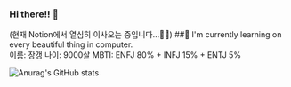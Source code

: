 ### Hi there!! 👋
(현재 Notion에서 열심히 이사오는 중입니다...🐜🐜)
##🌱 I'm currently learning on every beautiful thing in computer.  
이름: 장갱
나이: 9000살
MBTI: ENFJ 80% + INFJ 15% + ENTJ 5%



<!--
**comjke33/comjke33** is a ✨ _special_ ✨ repository because its `README.md` (this file) appears on your GitHub profile.

Here are some ideas to get you started:

- 🔭 I’m currently working on ...
- 🌱 I’m currently learning ...
- 👯 I’m looking to collaborate on ...
- 🤔 I’m looking for help with ...
- 💬 Ask me about ...
- 📫 How to reach me: ...
- 😄 Pronouns: ...
- ⚡ Fun fact: ...
-->
<!--
<a href="https://www.google.com/" target="_blank"><img src="https://img.shields.io/badge/sallyruddms@gmail.com-EA4335?style=flat-square&logo=<svg role="img" viewBox="0 0 24 24" xmlns="http://www.w3.org/2000/svg"><title>Gmail</title><path d="M24 5.457v13.909c0 .904-.732 1.636-1.636 1.636h-3.819V11.73L12 16.64l-6.545-4.91v9.273H1.636A1.636 1.636 0 0 1 0 19.366V5.457c0-2.023 2.309-3.178 3.927-1.964L5.455 4.64 12 9.548l6.545-4.91 1.528-1.145C21.69 2.28 24 3.434 24 5.457z"/></svg>&logoColor=FFFFFF"/></a>
-->

<!--
token: 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
-->
![Anurag's GitHub stats](https://github-readme-stats.vercel.app/api?username=comjke33&show_icons=true&theme=nightowl)
